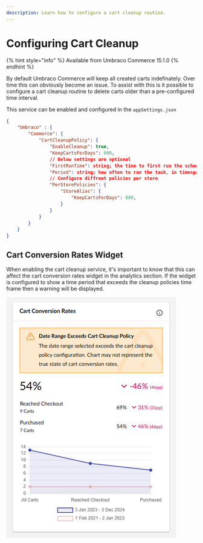 ```yaml
---
description: Learn how to configure a cart cleanup routine.
---
```


# Configuring Cart Cleanup

{% hint style="info" %}
Available from Umbraco Commerce 15.1.0
{% endhint %}

By default Umbraco Commerce will keep all created carts indefinately. Over time this can obviously become an issue. To assist with this is it possible to configure a cart cleanup routine to delete carts older than a pre-configured time interval.

This service can be enabled and configured in the `appSettings.json`

```json
{
    "Umbraco" : {
        "Commerce": {
            "CartCleanupPolicy": {
                "EnableCleanup": true,
                "KeepCartsForDays": 800,
                // Below settings are optional
                "FirstRunTime": string; the time to first run the scheduled cleanup task, in crontab format
                "Period": string; how often to run the task, in timespan format
                // Configure diffrent policies per store
                "PerStorePolicies": {
                    "StoreAlias": {
                        "KeepCartsForDays": 800,
                    }
                }
            }
        }
    }
}
```

## Cart Conversion Rates Widget

When enabling the cart cleanup service, it's important to know that this can affect the cart conversion rates widget in the analytics section. If the widget is configured to show a time period that exceeds the cleanup policies time frame then a warning will be displayed.

![Cart Conversion Rate date range exceeds the cart cleanup policy configuration warning](../media/v14/cart-conversion-rates-warning.png)



